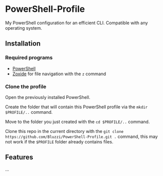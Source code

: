 # PowerShell-Profile
My PowerShell configuration for an efficient CLI. Compatible with any operating system.

## Installation
### Required programs
- [PowerShell](https://github.com/PowerShell/PowerShell)
- [Zoxide](https://github.com/ajeetdsouza/zoxide) for file navigation with the `z` command

### Clone the profile
Open the previously installed PowerShell.

Create the folder that will contain this PowerShell profile via the `mkdir $PROFILE/..` command.

Move to the folder you just created with the `cd $PROFILE/..` command. 

Clone this repo in the current directory with the `git clone https://github.com/Bluzzi/PowerShell-Profile.git .` command, this may not work if the `$PROFILE` folder already contains files. 

## Features
...